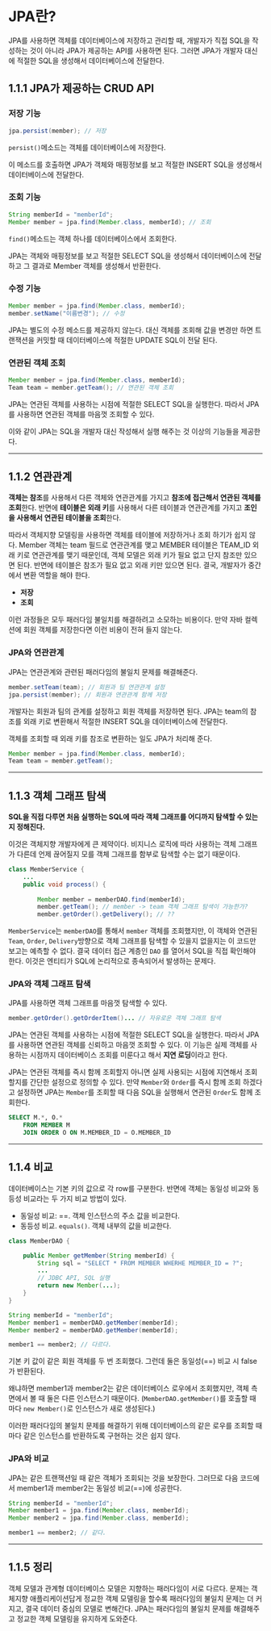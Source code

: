 # JPA란?

JPA를 사용하면 객체를 데이터베이스에 저장하고 관리할 때, 개발자가 직접 SQL을 작성하는 것이 아니라 JPA가 제공하는 API를 사용하면 된다. 그러면 JPA가 개발자 대신에 적절한 SQL을 생성해서 데이터베이스에 전달한다.

## 1.1.1 JPA가 제공하는 CRUD API

### 저장 기능

```java
jpa.persist(member); // 저장
```

`persist()`메소드는 객체를 데이터베이스에 저장한다.

이 메소드를 호출하면 JPA가 객체와 매핑정보를 보고 적절한 INSERT SQL을 생성해서 데이터베이스에 전달한다.

### 조회 기능

```java
String memberId = "memberId";
Member member = jpa.find(Member.class, memberId); // 조회
```

`find()`메소드는 객체 하나를 데이터베이스에서 조회한다.

JPA는 객체와 매핑정보를 보고 적절한 SELECT SQL을 생성해서 데이터베이스에 전달하고 그 결과로 Member 객체를 생성해서 반환한다.

### 수정 기능

```java
Member member = jpa.find(Member.class, memberId);
member.setName("이름변경"); // 수정
```

JPA는 별도의 수정 메소드를 제공하지 않는다. 대신 객체를 조회해 값을 변경만 하면 트랜잭션을 커밋할 때 데이터베이스에 적절한 UPDATE SQL이 전달 된다.

### 연관된 객체 조회

```java
Member member = jpa.find(Member.class, memberId);
Team team = member.getTeam(); // 연관된 객체 조회
```

JPA는 연관된 객체를 사용하는 시점에 적절한 SELECT SQL을 실행한다. 따라서 JPA를 사용하면 연관된 객체를 마음껏 조회할 수 있다.

이와 같이 JPA는 SQL을 개발자 대신 작성해서 실행 해주는 것 이상의 기능들을 제공한다.

---

## 1.1.2 연관관계

**객체는 참조**를 사용해서 다른 객체와 연관관계를 가지고 **참조에 접근해서 연관된 객체를 조회**한다. 반면에 **테이블은 외래 키**를 사용해서 다른 테이블과 연관관계를 가지고 **조인을 사용해서 연관된 테이블을 조회**한다.

따라서 객체지향 모델링을 사용하면 객체를 테이블에 저장하거나 조회 하기가 쉽지 않다. Member 객체는 team 필드로 연관관계를 맺고 MEMBER 테이블은 TEAM_ID 외래 키로 연관관계를 맺기 때문인데, 객체 모델은 외래 키가 필요 없고 단지 참조만 있으면 된다. 반면에 테이블은 참조가 필요 없고 외래 키만 있으면 된다. 결국, 개발자가 중간에서 변환 역할을 해야 한다.

- **저장**
- **조회**

이런 과정들은 모두 패러다임 불일치를 해결하려고 소모하는 비용이다. 만약 자바 컬렉션에 회원 객체를 저장한다면 이런 비용이 전혀 들지 않는다.

### JPA와 연관관계

JPA는 연관관계와 관련된 패러다임의 불일치 문제를 해결해준다.

```java
member.setTeam(team); // 회원과 팀 연관관계 설정
jpa.persist(member); // 회원과 연관관계 함께 저장
```

개발자는 회원과 팀의 관계를 설정하고 회원 객체를 저장하면 된다. JPA는 team의 참조를 외래 키로 변환해서 적절한 INSERT SQL을 데이터베이스에 전달한다.

객체를 조회할 때 외래 키를 참조로 변환하는 일도 JPA가 처리해 준다.

```java
Member member = jpa.find(Member.class, memberId);
Team team = member.getTeam();
```

---

## 1.1.3 객체 그래프 탐색

**SQL을 직접 다루면 처음 실행하는 SQL에 따라 객체 그래프를 어디까지 탐색할 수 있는지 정해진다.**

이것은 객체지향 개발자에게 큰 제약이다. 비지니스 로직에 따라 사용하는 객체 그래프가 다른데 언제 끊어질지 모를 객체 그래프를 함부로 탐색할 수는 없기 때문이다.

```java
class MemberService {
	...
	public void process() {
		
		Member member = memberDAO.find(memberId);
		member.getTeam(); // member -> team 객체 그래프 탐색이 가능한가?
		member.getOrder().getDelivery(); // ??
```

`MemberService`는 `memberDAO`를 통해서 `member` 객체를 조회했지만, 이 객체와 연관된 `Team`, `Order`, `Delivery`방향으로 객체 그래프를 탐색할 수 있을지 없을지는 이 코드만 보고는 예측할 수 없다. 결국 데이터 접근 계층인 `DAO` 를 열어서 SQL을 직접 확인해야 한다. 이것은 엔티티가 SQL에 논리적으로 종속되어서 발생하는 문제다.

### JPA와 객체 그래프 탐색

JPA를 사용하면 객체 그래프를 마음껏 탐색할 수 있다.

```java
member.getOrder().getOrderItem()... // 자유로운 객체 그래프 탐색
```

JPA는 연관된 객체를 사용하는 시점에 적절한 SELECT SQL을 실행한다. 따라서 JPA를 사용하면 연관된 객체를 신뢰하고 마음껏 조회할 수 있다. 이 기능은 실제 객체를 사용하는 시점까지 데이터베이스 조회를 미룬다고 해서 **지연 로딩**이라고 한다.

JPA는 연관된 객체를 즉시 함께 조회할지 아니면 실제 사용되는 시점에 지연해서 조회할지를 간단한 설정으로 정의할 수 있다. 만약 `Member`와 `Order`를 즉시 함께 조회 하겠다고 설정하면 JPA는 `Member`를 조회할 때 다음 SQL을 실행해서 연관된 `Order`도 함께 조회한다.

```sql
SELECT M.*, O.*
	FROM MEMBER M
	JOIN ORDER O ON M.MEMBER_ID = O.MEMBER_ID
```

---

## 1.1.4 비교

데이터베이스는 기본 키의 값으로 각 row를 구분한다. 반면에 객체는 동일성 비교와 동등성 비교라는 두 가지 비교 방법이 있다.

- 동일성 비교: ==. 객체 인스턴스의 주소 값을 비교한다.
- 동등성 비교. `equals()`.  객체 내부의 값을 비교한다.

```java
class MemberDAO {

	public Member getMember(String memberId) {
		String sql = "SELECT * FROM MEMBER WHERHE MEMBER_ID = ?";
		...
		// JDBC API, SQL 실행
		return new Member(...);
	}
}
```

```java
String memberId = "memberId";
Member member1 = memberDAO.getMember(memberId);
Member member2 = memberDAO.getMember(memberId);

member1 == member2; // 다르다.
```

기본 키 값이 같은 회원 객체를 두 번 조회했다. 그런데 둘은 동일성(==) 비교 시 false가 반환된다.

왜냐하면 member1과 member2는 같은 데이터베이스 로우에서 조회했지만, 객체 측면에서 볼 때 둘은 다른 인스턴스기 때문이다. (`MemberDAO.getMember()`를 호출할 때마다 `new Member()`로 인스턴스가 새로 생성된다.)

이러한 패러다임의 불일치 문제를 해결하기 위해 데이터베이스의 같은 로우를 조회할 때마다 같은 인스턴스를 반환하도록 구현하는 것은 쉽지 않다. 

### JPA와 비교

JPA는 같은 트랜잭션일 때 같은 객체가 조회되는 것을 보장한다. 그러므로 다음 코드에서 member1과 member2는 동일성 비교(==)에 성공한다.

```java
String memberId = "memberId";
Member member1 = jpa.find(Member.class, memberId);
Member member2 = jpa.find(Member.class, memberId);

member1 == member2; // 같다.
```

---

## 1.1.5 정리

객체 모델과 관계형 데이터베이스 모델은 지향하는 패러다임이 서로 다르다. 문제는 객체지향 애플리케이션답게 정교한 객체 모델링을 할수록 패러다임의 불일치 문제는 더 커지고, 결국 데이터 중심의 모델로 변해간다. JPA는 패러다임의 불일치 문제를 해결해주고 정교한 객체 모델링을 유지하게 도와준다.
